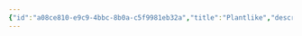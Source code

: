 ```yaml
---
{"id":"a08ce810-e9c9-4bbc-8b0a-c5f9981eb32a","title":"Plantlike","description":"Bestiary entries for the Plantlike.","publish":true,"date_created":"Tuesday, April 2nd 2024, 5:40:52 pm","date_modified":"Tuesday, April 2nd 2024, 6:06:40 pm","path":"Tabletop/Campaigns/And A Thousand Years More/Bestiary/Plantlike/index.md","permalink":"/tabletop/campaigns/and-a-thousand-years-more/bestiary/plantlike/index/","PassFrontmatter":true}
---
```


